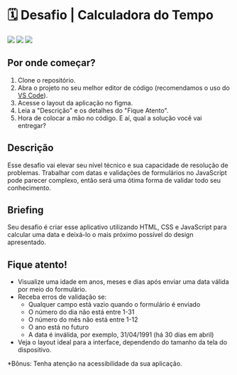# 🗓️ Desafio | Calculadora do Tempo

<p>

<img src="https://img.shields.io/badge/html5-%23E34F26.svg?style=for-the-badge&logo=html5&logoColor=white">

<img src="https://img.shields.io/badge/css3-%231572B6.svg?style=for-the-badge&logo=css3&logoColor=white">

<img src="https://img.shields.io/badge/javascript-%23323330.svg?style=for-the-badge&logo=javascript&logoColor=%23F7DF1E">

</p>

## Por onde começar?

<ol>
  <li>Clone o repositório.</li>
  <li>Abra o projeto no seu melhor editor de código (recomendamos o uso do <a href="https://code.visualstudio.com/">VS Code</a>).</li>
  <li>Acesse o layout da aplicação no figma.</li>
  <li>Leia a "Descrição" e os detalhes do "Fique Atento".</li>
  <li>Hora de colocar a mão no código. E aí, qual a solução você vai entregar?</li>
</ol>

## Descrição

Esse desafio vai elevar seu nível técnico e sua capacidade de resolução de problemas. Trabalhar com datas e validações de formulários no JavaScript pode parecer complexo, então será uma ótima forma de validar todo seu conhecimento.

## Briefing

Seu desafio é criar esse aplicativo utilizando HTML, CSS e JavaScript para calcular uma data e deixá-lo o mais próximo possível do design apresentado.

## Fique atento!

<p>

</p>

<ul>
  <li>
    Visualize uma idade em anos, meses e dias após enviar uma data válida por meio do formulário.
  </li>
  <li>
    Receba erros de validação se:
    <ul>
      <li>
        Qualquer campo está vazio quando o formulário é enviado
      </li>
      <li>
        O número do dia não está entre 1-31
      </li>
      <li>
        O número do mês não está entre 1-12
      </li>
      <li>
        O ano está no futuro
      </li>
      <li>
        A data é inválida, por exemplo, 31/04/1991 (há 30 dias em abril)
      </li>
    </ul>
  </li>
  <li>
    Veja o layout ideal para a interface, dependendo do tamanho da tela do dispositivo.
  </li>
</ul>

<p>
  *Bônus: Tenha atenção na acessibilidade da sua aplicação.
</p>
